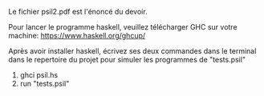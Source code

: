 Le fichier psil2.pdf est l'énoncé du devoir.

Pour lancer le programme haskell, veuillez télécharger GHC sur votre machine:
https://www.haskell.org/ghcup/

Après avoir installer haskell, écrivez ses deux commandes dans le terminal dans le repertoire du projet pour simuler les programmes de "tests.psil"

1. ghci psil.hs
2. run "tests.psil"
